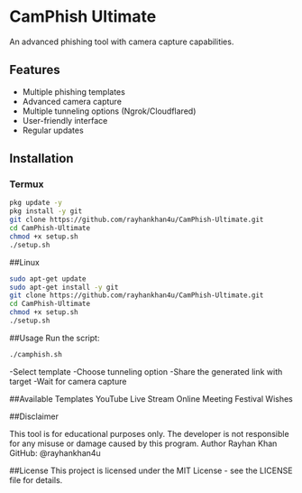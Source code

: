 # CamPhish Ultimate

An advanced phishing tool with camera capture capabilities.

## Features
- Multiple phishing templates
- Advanced camera capture
- Multiple tunneling options (Ngrok/Cloudflared)
- User-friendly interface
- Regular updates

## Installation

### Termux
```bash
pkg update -y
pkg install -y git
git clone https://github.com/rayhankhan4u/CamPhish-Ultimate.git
cd CamPhish-Ultimate
chmod +x setup.sh
./setup.sh
```
##Linux
```bash
sudo apt-get update
sudo apt-get install -y git
git clone https://github.com/rayhankhan4u/CamPhish-Ultimate.git
cd CamPhish-Ultimate
chmod +x setup.sh
./setup.sh
```

##Usage
Run the script:
```bash
./camphish.sh
```
-Select template
-Choose tunneling option
-Share the generated link with target
-Wait for camera capture

##Available Templates
YouTube Live Stream
Online Meeting
Festival Wishes

##Disclaimer

This tool is for educational purposes only. The developer is not responsible for any misuse or damage caused by this program.
Author
Rayhan Khan
GitHub: @rayhankhan4u

##License
This project is licensed under the MIT License - see the LICENSE file for details.
